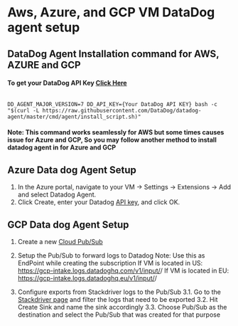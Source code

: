# Aws, Azure, and GCP VM DataDog agent setup

## DataDog Agent Installation command for AWS, AZURE and GCP

#### To get your DataDog API Key [Click Here](https://app.datadoghq.com/account/settings#api)

<pre><code>
DD_AGENT_MAJOR_VERSION=7 DD_API_KEY={Your DataDog API KEY} bash -c "$(curl -L https://raw.githubusercontent.com/DataDog/datadog-agent/master/cmd/agent/install_script.sh)"
</code></pre>

#### Note: This command works seamlessly for AWS but some times causes issue for Azure and GCP, So you may follow another method to install datadog agent in for Azure and GCP

## Azure Data dog Agent Setup
1. In the Azure portal, navigate to your VM -> Settings -> Extensions -> Add and select Datadog Agent.
2. Click Create, enter your Datadog [API key](https://app.datadoghq.com/account/settings#api), and click OK.

## GCP Data dog Agent Setup
1. Create a new [Cloud Pub/Sub](https://console.cloud.google.com/cloudpubsub/topicList)

2. Setup the Pub/Sub to forward logs to Datadog
Note: Use this as EndPoint while creating the subscription
If VM is located in US: https://gcp-intake.logs.datadoghq.com/v1/input/<Data Dog API Key>/
If VM is located in EU: https://gcp-intake.logs.datadoghq.eu/v1/input/<Data Dog API Key>/

3. Configure exports from Stackdriver logs to the Pub/Sub
3.1. Go to the [Stackdriver page](https://console.cloud.google.com/logs/viewer) and filter the logs that need to be exported
3.2. Hit Create Sink and name the sink accordingly
3.3. Choose Pub/Sub as the destination and select the Pub/Sub that was created for that purpose
